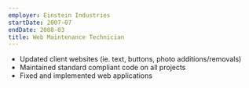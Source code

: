 ```yaml
---
employer: Einstein Industries
startDate: 2007-07
endDate: 2008-03
title: Web Maintenance Technician
---
```

- Updated client websites (ie. text, buttons, photo additions/removals)
- Maintained standard compliant code on all projects
- Fixed and implemented web applications
